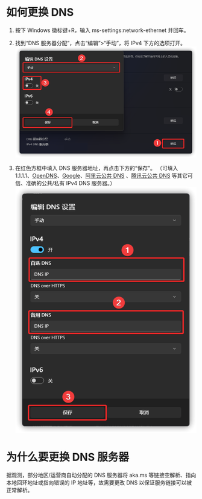 # 如何更换 DNS
1. 按下 Windows 徽标键+R，输入 ms-settings:network-ethernet 并回车。

2. 找到“DNS 服务器分配”，点击“编辑”>“手动”，将 IPv4 下方的选项打开。
![](../assets/appendix/change-DNS/edit.png)

3. 在红色方框中填入 DNS 服务器地址，再点击下方的“保存”。
（可填入 1.1.1.1、[OpenDNS](https://www.opendns.com)、[Google](https://developers.google.cn/speed/public-dns)、[阿里云公共 DNS](https://alidns.com) 、[腾讯云公共 DNS](https://dns.pub) 等其它可信、准确的公共/私有 IPv4 DNS 服务器。）
![](../assets/appendix/change-DNS/enter-and-change.png)

# 为什么要更换 DNS 服务器
据观测，部分地区/运营商自动分配的 DNS 服务器将 aka.ms 等链接空解析、指向本地回环地址或指向错误的 IP 地址等，故需要更改 DNS 以保证服务链接可以被正常解析。